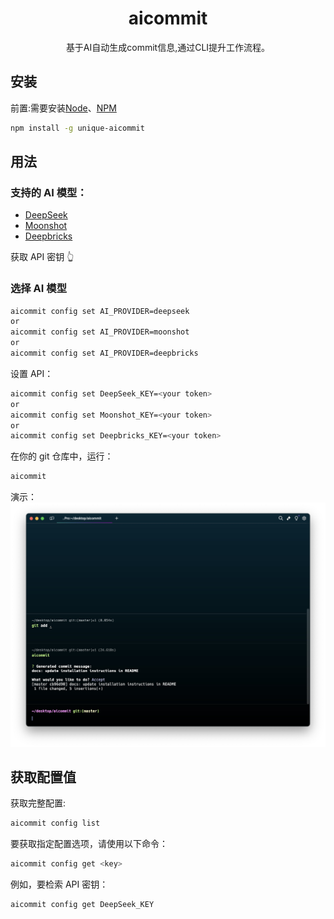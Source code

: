<h1 align="center">aicommit</h1>

<p align="center">
基于AI自动生成commit信息,通过CLI提升工作流程。
</p>

## 安装

前置:需要安装[Node](https://nodejs.org/)、[NPM](https://www.npmjs.com/)

```sh
npm install -g unique-aicommit
```

## 用法

### 支持的 AI 模型：

- [DeepSeek](https://www.deepseek.com/)
- [Moonshot](https://platform.moonshot.cn/)
- [Deepbricks](https://deepbricks.ai/)

获取 API 密钥 👆

### 选择 AI 模型

```sh
aicommit config set AI_PROVIDER=deepseek
or
aicommit config set AI_PROVIDER=moonshot
or
aicommit config set AI_PROVIDER=deepbricks
```

设置 API：

```sh
aicommit config set DeepSeek_KEY=<your token>
or
aicommit config set Moonshot_KEY=<your token>
or
aicommit config set Deepbricks_KEY=<your token>
```

在你的 git 仓库中，运行：

```sh
aicommit
```

演示：
![aicommit](public/aicommit.jpg)

## 获取配置值

获取完整配置:

```sh
aicommit config list
```

要获取指定配置选项，请使用以下命令：

```sh
aicommit config get <key>
```

例如，要检索 API 密钥：

```sh
aicommit config get DeepSeek_KEY
```
